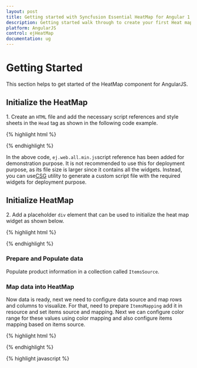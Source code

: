 ```yaml
---
layout: post
title: Getting started with Syncfusion Essential HeatMap for Angular 1.0
description: Getting started walk through to create your first Heat map.
platform: AngularJS
control: ejHeatMap
documentation: ug
---
```


# Getting Started

This section helps to get started of the HeatMap component for AngularJS. 

## Initialize the HeatMap

1\. Create an `HTML` file and add the necessary script references and style sheets in the `Head` tag as shown in the following code example.

{% highlight html %}

<!DOCTYPE html>
<html ng-app="defaultApp">

<head>
    <link rel="stylesheet" href="http://cdn.syncfusion.com/14.3.0.49/js/web/bootstrap-  theme/ej.web.all.min.css" />
    <script src="https://code.jquery.com/jquery-3.0.0.min.js"></script>
    <script src="http://cdn.syncfusion.com/js/assets/external/jsrender.min.js" type="text/javascript"></script>
    <script src="https://ajax.aspnetcdn.com/ajax/jquery.validate/1.14.0/jquery.validate.min.js"></script>
    <script src="https://code.angularjs.org/1.4.0-rc.2/angular.min.js"></script>
    <script src="http://cdn.syncfusion.com/14.3.0.49/js/web/ej.web.all.min.js" type="text/javascript"></script>
    <script src="http://js.syncfusion.com/demos/web/scripts/xljsondata.js" type="text/javascript"></script>
    <script src="https://code.angularjs.org/1.4.0-rc.2/angular-route.min.js"></script>
    <script src="http://cdn.syncfusion.com/14.3.0.49/js/common/ej.widget.angular.min.js"></script>
</head>

<body>
</body>

</html>

{% endhighlight %}

In the above code, `ej.web.all.min.js`script reference has been added for demonstration purpose. It is not recommended to use this for deployment purpose, as its file size is larger since it contains all the widgets. Instead, you can use[CSG](http://csg.syncfusion.com/# "") utility to generate a custom script file with the required widgets for deployment purpose.

## Initialize HeatMap

2\. Add a placeholder `div` element that can be used to initialize the heat map widget as shown below.

{% highlight html %}

<!DOCTYPE html>
<html ng-app="defaultApp">

<body ng-controller="heatmapCtrl">
    <ej-heatmap id="HeatMap" e-height="600px" e-width="100%"></ej-heatmap>
</body>

</html>

{% endhighlight %}

### Prepare and Populate data

Populate product information in a collection called `ItemsSource`.

### Map data into HeatMap

Now data is ready, next we need to configure data source and map rows and columns to visualize. For that, need to prepare `ItemsMapping` add it in resource and set items source and mapping.
Next we can configure color range for these values using color mapping and also configure items mapping based on items source.

{% highlight html %}

<!DOCTYPE html>
<html ng-app="defaultApp">

<body ng-controller="heatmapCtrl">
    <ej-heatmap id="HeatMap" e-width="100%" e-height="300px" e-itemssource="itemsSource" e-heatmapcell-showcontent="showContentValue" e-heatmapcell-showcolor="cellColor" e-itemsmapping="itemsMapping">
        <e-colormappingcollection>
            <e-colormapping e-value="0" e-color="#8ec8f8"></e-colormapping>
            <e-colormapping e-value="100" e-color="#0d47a1"></e-colormapping>
        </e-colormappingcollection>
    </ej-heatmap>
</body>

</html>

{% endhighlight %}

{% highlight javascript %}

<!DOCTYPE html>
<html>

<body>
    <script>
        var scope;
        var itemsSource = [];
        var rows = ["Vegie-spread", "Tofuaa", "Alice Mutton", "Konbu", "Fløtemysost", "Perth Pasties", "Boston Crab Meat", "Raclette Courdavault"];
        for (var i = 0; i < 8; i++) {
            itemsSource.push({
                ProductName: rows[i],
                Y2010: getValue(),
                Y2011: getValue(),
                Y2012: getValue(),
                Y2013: getValue(),
                Y2014: getValue(),
                Y2015: getValue(),
                Y2016: getValue(),
                Y2017: getValue(),
                Y2018: getValue()
            });
        }

        function getValue() {
            return Math.floor((Math.random() * 100) + 1);
        }

        angular.module("defaultApp", ["ngRoute", "ejangular"]);
        syncApp.controller('heatmapCtrl', function($scope, $rootScope) {
            $scope.itemsSource = itemsSource;
            $scope.itemsMapping = {
                row: {
                    "propertyName": "Year",
                    "displayName": "Year",
                },
                value: {
                    "propertyName": "Value"
                },
                columnMapping: [{
                        "propertyName": "Y2010",
                        "displayName": "Y2010",
                        columnStyle: {
                            width: 100
                        }
                    },
                    {
                        "propertyName": "Y2011",
                        "displayName": "Y2011",
                        columnStyle: {
                            width: 100
                        }
                    },
                    {
                        "propertyName": "Y2012",
                        "displayName": "Y2012",
                        columnStyle: {
                            width: 100
                        }
                    },
                    {
                        "propertyName": "Y2013",
                        "displayName": "Y2013",
                        columnStyle: {
                            width: 100
                        }
                    },
                    {
                        "propertyName": "Y2014",
                        "displayName": "Y2014",
                        columnStyle: {
                            width: 100
                        }
                    },
                    {
                        "propertyName": "Y2015",
                        "displayName": "Y2015",
                        columnStyle: {
                            width: 100
                        }
                    },
                    {
                        "propertyName": "Y2016",
                        "displayName": "Y2016",
                        columnStyle: {
                            width: 100
                        }
                    },
                    {
                        "propertyName": "Y2017",
                        "displayName": "Y2017",
                        columnStyle: {
                            width: 100
                        }
                    },
                    {
                        "propertyName": "Y2018",
                        "displayName": "Y2018",
                        columnStyle: {
                            width: 100
                        }
                    },
                ],
                headerMapping: {
                    "propertyName": "ProductName",
                    "displayName": "Product Name",
                    columnStyle: {
                        width: 140
                    }
                }
            };
        });
    </script>
</body>

</html>

{% endhighlight %}

![](Getting-Started_images/Getting-Started_img1.png)

## Initialize Legend

A legend control is used to represent range value in a gradient, create a legend with the same color mapping as shown below.
 
{% highlight html %}
<!DOCTYPE html>
<html ng-app="defaultApp">

<body ng-controller="heatmapCtrl">
    <ej-heatmaplegend id="heatmap_legend" e-isresponsive="true" e-height="50px" e-width="75%">
        <e-colormappingcollection>
            <e-colormapping e-value="0" e-color="#8ec8f8"></e-colormapping>
            <e-colormapping e-value="100" e-color="#0d47a1"></e-colormapping>
        </e-colormappingcollection>
    </ej-heatmaplegend>
</body>

</html>

{% endhighlight %}

![](Getting-Started_images/Getting-Started_img2.png)